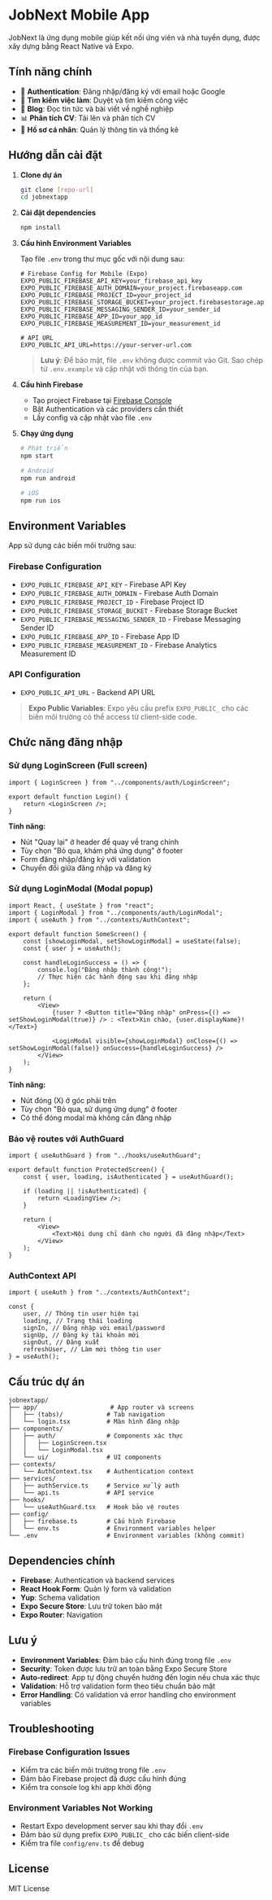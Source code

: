 # JobNext Mobile App

JobNext là ứng dụng mobile giúp kết nối ứng viên và nhà tuyển dụng, được xây dựng bằng React Native và Expo.

## Tính năng chính

-   🔐 **Authentication**: Đăng nhập/đăng ký với email hoặc Google
-   💼 **Tìm kiếm việc làm**: Duyệt và tìm kiếm công việc
-   📰 **Blog**: Đọc tin tức và bài viết về nghề nghiệp
-   📊 **Phân tích CV**: Tải lên và phân tích CV
-   👤 **Hồ sơ cá nhân**: Quản lý thông tin và thống kê

## Hướng dẫn cài đặt

1. **Clone dự án**

    ```bash
    git clone [repo-url]
    cd jobnextapp
    ```

2. **Cài đặt dependencies**

    ```bash
    npm install
    ```

3. **Cấu hình Environment Variables**

    Tạo file `.env` trong thư mục gốc với nội dung sau:

    ```env
    # Firebase Config for Mobile (Expo)
    EXPO_PUBLIC_FIREBASE_API_KEY=your_firebase_api_key
    EXPO_PUBLIC_FIREBASE_AUTH_DOMAIN=your_project.firebaseapp.com
    EXPO_PUBLIC_FIREBASE_PROJECT_ID=your_project_id
    EXPO_PUBLIC_FIREBASE_STORAGE_BUCKET=your_project.firebasestorage.app
    EXPO_PUBLIC_FIREBASE_MESSAGING_SENDER_ID=your_sender_id
    EXPO_PUBLIC_FIREBASE_APP_ID=your_app_id
    EXPO_PUBLIC_FIREBASE_MEASUREMENT_ID=your_measurement_id

    # API URL
    EXPO_PUBLIC_API_URL=https://your-server-url.com
    ```

    > **Lưu ý**: Để bảo mật, file `.env` không được commit vào Git. Sao chép từ `.env.example` và cập nhật với thông tin của bạn.

4. **Cấu hình Firebase**

    - Tạo project Firebase tại [Firebase Console](https://console.firebase.google.com/)
    - Bật Authentication và các providers cần thiết
    - Lấy config và cập nhật vào file `.env`

5. **Chạy ứng dụng**

    ```bash
    # Phát triển
    npm start

    # Android
    npm run android

    # iOS
    npm run ios
    ```

## Environment Variables

App sử dụng các biến môi trường sau:

### Firebase Configuration

-   `EXPO_PUBLIC_FIREBASE_API_KEY` - Firebase API Key
-   `EXPO_PUBLIC_FIREBASE_AUTH_DOMAIN` - Firebase Auth Domain
-   `EXPO_PUBLIC_FIREBASE_PROJECT_ID` - Firebase Project ID
-   `EXPO_PUBLIC_FIREBASE_STORAGE_BUCKET` - Firebase Storage Bucket
-   `EXPO_PUBLIC_FIREBASE_MESSAGING_SENDER_ID` - Firebase Messaging Sender ID
-   `EXPO_PUBLIC_FIREBASE_APP_ID` - Firebase App ID
-   `EXPO_PUBLIC_FIREBASE_MEASUREMENT_ID` - Firebase Analytics Measurement ID

### API Configuration

-   `EXPO_PUBLIC_API_URL` - Backend API URL

> **Expo Public Variables**: Expo yêu cầu prefix `EXPO_PUBLIC_` cho các biến môi trường có thể access từ client-side code.

## Chức năng đăng nhập

### Sử dụng LoginScreen (Full screen)

```tsx
import { LoginScreen } from "../components/auth/LoginScreen";

export default function Login() {
    return <LoginScreen />;
}
```

**Tính năng:**

-   Nút "Quay lại" ở header để quay về trang chính
-   Tùy chọn "Bỏ qua, khám phá ứng dụng" ở footer
-   Form đăng nhập/đăng ký với validation
-   Chuyển đổi giữa đăng nhập và đăng ký

### Sử dụng LoginModal (Modal popup)

```tsx
import React, { useState } from "react";
import { LoginModal } from "../components/auth/LoginModal";
import { useAuth } from "../contexts/AuthContext";

export default function SomeScreen() {
    const [showLoginModal, setShowLoginModal] = useState(false);
    const { user } = useAuth();

    const handleLoginSuccess = () => {
        console.log("Đăng nhập thành công!");
        // Thực hiện các hành động sau khi đăng nhập
    };

    return (
        <View>
            {!user ? <Button title="Đăng nhập" onPress={() => setShowLoginModal(true)} /> : <Text>Xin chào, {user.displayName}!</Text>}

            <LoginModal visible={showLoginModal} onClose={() => setShowLoginModal(false)} onSuccess={handleLoginSuccess} />
        </View>
    );
}
```

**Tính năng:**

-   Nút đóng (X) ở góc phải trên
-   Tùy chọn "Bỏ qua, sử dụng ứng dụng" ở footer
-   Có thể đóng modal mà không cần đăng nhập

### Bảo vệ routes với AuthGuard

```tsx
import { useAuthGuard } from "../hooks/useAuthGuard";

export default function ProtectedScreen() {
    const { user, loading, isAuthenticated } = useAuthGuard();

    if (loading || !isAuthenticated) {
        return <LoadingView />;
    }

    return (
        <View>
            <Text>Nội dung chỉ dành cho người đã đăng nhập</Text>
        </View>
    );
}
```

### AuthContext API

```tsx
import { useAuth } from "../contexts/AuthContext";

const {
    user, // Thông tin user hiện tại
    loading, // Trạng thái loading
    signIn, // Đăng nhập với email/password
    signUp, // Đăng ký tài khoản mới
    signOut, // Đăng xuất
    refreshUser, // Làm mới thông tin user
} = useAuth();
```

## Cấu trúc dự án

```
jobnextapp/
├── app/                    # App router và screens
│   ├── (tabs)/            # Tab navigation
│   └── login.tsx          # Màn hình đăng nhập
├── components/
│   ├── auth/              # Components xác thực
│   │   ├── LoginScreen.tsx
│   │   └── LoginModal.tsx
│   └── ui/                # UI components
├── contexts/
│   └── AuthContext.tsx    # Authentication context
├── services/
│   ├── authService.ts     # Service xử lý auth
│   └── api.ts             # API service
├── hooks/
│   └── useAuthGuard.tsx   # Hook bảo vệ routes
├── config/
│   ├── firebase.ts        # Cấu hình Firebase
│   └── env.ts             # Environment variables helper
└── .env                   # Environment variables (không commit)
```

## Dependencies chính

-   **Firebase**: Authentication và backend services
-   **React Hook Form**: Quản lý form và validation
-   **Yup**: Schema validation
-   **Expo Secure Store**: Lưu trữ token bảo mật
-   **Expo Router**: Navigation

## Lưu ý

-   **Environment Variables**: Đảm bảo cấu hình đúng trong file `.env`
-   **Security**: Token được lưu trữ an toàn bằng Expo Secure Store
-   **Auto-redirect**: App tự động chuyển hướng đến login nếu chưa xác thực
-   **Validation**: Hỗ trợ validation form theo tiêu chuẩn bảo mật
-   **Error Handling**: Có validation và error handling cho environment variables

## Troubleshooting

### Firebase Configuration Issues

-   Kiểm tra các biến môi trường trong file `.env`
-   Đảm bảo Firebase project đã được cấu hình đúng
-   Kiểm tra console log khi app khởi động

### Environment Variables Not Working

-   Restart Expo development server sau khi thay đổi `.env`
-   Đảm bảo sử dụng prefix `EXPO_PUBLIC_` cho các biến client-side
-   Kiểm tra file `config/env.ts` để debug

## License

MIT License
